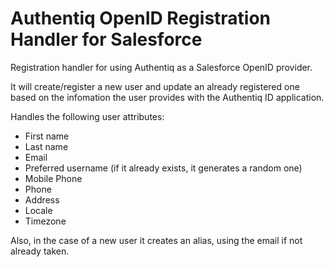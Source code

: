 # Authentiq OpenID Registration Handler for Salesforce

Registration handler for using Authentiq as a Salesforce OpenID provider.

It will create/register a new user and update an already registered one based on the infomation the user provides with the Authentiq ID application.

Handles the following user attributes:

- First name
- Last name
- Email
- Preferred username (if it already exists, it generates a random one)
- Mobile Phone
- Phone
- Address
- Locale
- Timezone

Also, in the case of a new user it creates an alias, using the email if not already taken.

